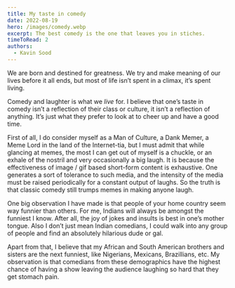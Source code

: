 ```yaml
---
title: My taste in comedy
date: 2022-08-19
hero: /images/comedy.webp
excerpt: The best comedy is the one that leaves you in stiches.
timeToRead: 2
authors:
  - Kavin Sood
---
```


We are born and destined for greatness. We try and make meaning of our lives before it all ends, but most of life isn’t spent in a climax, it’s spent living.

Comedy and laughter is what we *live* for. I believe that one’s taste in comedy isn’t a reflection of their class or culture, it isn’t a reflection of anything. It’s just what they prefer to look at to cheer up and have a good time. 

First of all, I do consider myself as a Man of Culture, a Dank Memer, a Meme Lord in the land of the Internet-tia, but I must admit that while glancing at memes, the most I can get out of myself is a chuckle, or an exhale of the nostril and very occasionally a big laugh. It is because the effectiveness of image / gif based short-form content is exhaustive. One generates a sort of tolerance to such media, and the intensity of the media must be raised periodically for a constant output of laughs. So the truth is that classic comedy still trumps memes in making anyone laugh.

One big observation I have made is that people of your home country seem way funnier than others. For me, Indians will always be amongst the funniest I know. After all, the joy of jokes and insults is best in one’s mother tongue. Also I don’t just mean Indian comedians, I could walk into any group of people and find an absolutely hilarious dude or gal.

Apart from that, I believe that my African and South American brothers and sisters are the next funniest, like Nigerians, Mexicans, Brazillians, etc. My observation is that comedians from these demographics have the highest chance of having a show leaving the audience laughing so hard that they get stomach pain.